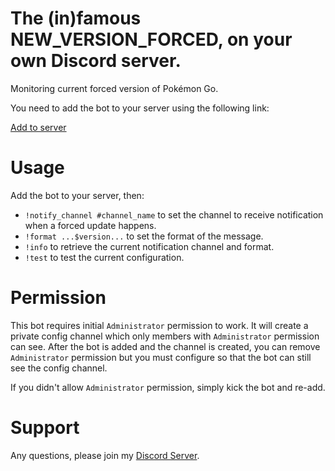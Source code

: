 # The (in)famous NEW\_VERSION\_FORCED, on your own Discord server.

Monitoring current forced version of Pokémon Go.

You need to add the bot to your server using the following link:


[Add to server](https://discordapp.com/oauth2/authorize?client_id=563941014126067713&scope=bot&permissions=469969976)


# Usage

Add the bot to your server, then:

* `!notify_channel #channel_name` to set the channel to receive notification when a forced update happens.
* `!format ...$version...` to set the format of the message.
* `!info` to retrieve the current notification channel and format.
* `!test` to test the current configuration.

# Permission

This bot requires initial `Administrator` permission to work. It will create a private config channel which only members with `Administrator` permission can see. After the bot is added and the channel is created, you can remove `Administrator` permission but you must configure so that the bot can still see the config channel.

If you didn't allow `Administrator` permission, simply kick the bot and re-add.

# Support

Any questions, please join my [Discord Server](https://discord.gg/bA6djWa).
